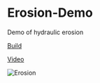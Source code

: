 # Erosion-Demo
Demo of hydraulic erosion


[Build](https://sebastian.itch.io/hydraulic-erosion)

[Video](https://www.youtube.com/watch?v=grEE2szYpEI)

![Erosion](https://i.boring.host/1607ygj3.png)

